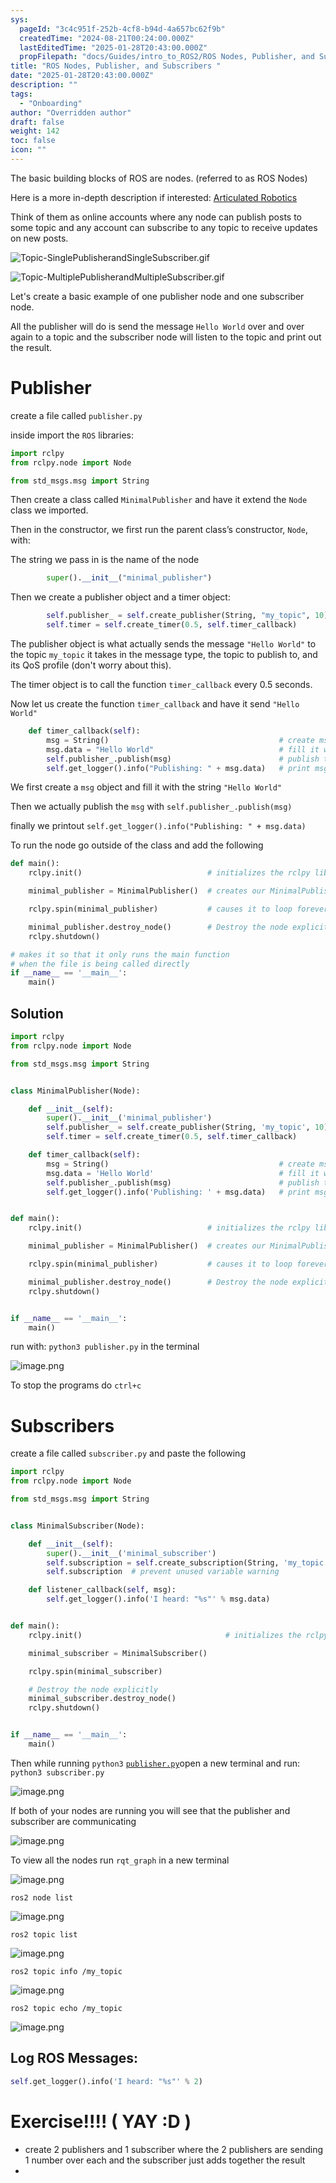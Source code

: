 ```yaml
---
sys:
  pageId: "3c4c951f-252b-4cf8-b94d-4a657bc62f9b"
  createdTime: "2024-08-21T00:24:00.000Z"
  lastEditedTime: "2025-01-28T20:43:00.000Z"
  propFilepath: "docs/Guides/intro_to_ROS2/ROS Nodes, Publisher, and Subscribers .md"
title: "ROS Nodes, Publisher, and Subscribers "
date: "2025-01-28T20:43:00.000Z"
description: ""
tags:
  - "Onboarding"
author: "Overridden author"
draft: false
weight: 142
toc: false
icon: ""
---
```


The basic building blocks of ROS are nodes. (referred to as ROS Nodes)

Here is a more in-depth description if interested: [Articulated Robotics](https://articulatedrobotics.xyz/tutorials/ready-for-ros/ros-overview#2-nodes)

Think of them as online accounts where any node can publish posts to some topic and any account can subscribe to any topic to receive updates on new posts.

![Topic-SinglePublisherandSingleSubscriber.gif](https://docs.ros.org/en/humble/_images/Topic-SinglePublisherandSingleSubscriber.gif)

![Topic-MultiplePublisherandMultipleSubscriber.gif](https://docs.ros.org/en/humble/_images/Topic-MultiplePublisherandMultipleSubscriber.gif)

Let's create a basic example of one publisher node and one subscriber node.

All the publisher will do is send the message `Hello World` over and over again to a topic and the subscriber node will listen to the topic and print out the result.

# Publisher

create a file called `publisher.py` 

inside import the `ROS` libraries:

```python
import rclpy
from rclpy.node import Node

from std_msgs.msg import String
```

Then create a class called `MinimalPublisher` and have it extend the `Node` class we imported.

Then in the constructor, we first run the parent class’s constructor, `Node`, with:

The string we pass in is the name of the node

```python
        super().__init__("minimal_publisher")
```

Then we create a publisher object and a timer object:

```python
        self.publisher_ = self.create_publisher(String, "my_topic", 10)
        self.timer = self.create_timer(0.5, self.timer_callback)
```

The publisher object is what actually sends the message `"Hello World"` to the topic `my_topic` it takes in the message type, the topic to publish to, and its QoS profile (don't worry about this).

The timer object is to call the function `timer_callback` every 0.5 seconds.

Now let us create the function `timer_callback` and have it send `"Hello World"`

```python
    def timer_callback(self):
        msg = String()                                      # create msg object
        msg.data = "Hello World"                            # fill it with data
        self.publisher_.publish(msg)                        # publish the message
        self.get_logger().info("Publishing: " + msg.data)   # print msg
```

We first create a `msg` object and fill it with the string `"Hello World"`

Then we actually publish the `msg` with `self.publisher_.publish(msg)`

finally we printout `self.get_logger().info("Publishing: " + msg.data)`

To run the node go outside of the class and add the following

```python
def main():
    rclpy.init()                            # initializes the rclpy library

    minimal_publisher = MinimalPublisher()  # creates our MinimalPublisher object

    rclpy.spin(minimal_publisher)           # causes it to loop forever

    minimal_publisher.destroy_node()        # Destroy the node explicitly
    rclpy.shutdown()

# makes it so that it only runs the main function
# when the file is being called directly
if __name__ == '__main__': 
    main()
```

## Solution

```python
import rclpy
from rclpy.node import Node

from std_msgs.msg import String


class MinimalPublisher(Node):

    def __init__(self):
        super().__init__('minimal_publisher')
        self.publisher_ = self.create_publisher(String, 'my_topic', 10)
        self.timer = self.create_timer(0.5, self.timer_callback)

    def timer_callback(self):
        msg = String()                                      # create msg object
        msg.data = 'Hello World'                            # fill it with data
        self.publisher_.publish(msg)                        # publish the message
        self.get_logger().info('Publishing: ' + msg.data)   # print msg


def main():
    rclpy.init()                            # initializes the rclpy library

    minimal_publisher = MinimalPublisher()  # creates our MinimalPublisher object

    rclpy.spin(minimal_publisher)           # causes it to loop forever

    minimal_publisher.destroy_node()        # Destroy the node explicitly
    rclpy.shutdown()


if __name__ == '__main__':
    main()
```

run with: `python3 publisher.py` in the terminal

![image.png](https://prod-files-secure.s3.us-west-2.amazonaws.com/d518164a-d88e-44d1-a4ee-3adb3bd8bce0/9214accb-ad5b-44f1-a31c-b3167c59138b/image.png?X-Amz-Algorithm=AWS4-HMAC-SHA256&X-Amz-Content-Sha256=UNSIGNED-PAYLOAD&X-Amz-Credential=ASIAZI2LB4666BQJFXKS%2F20250327%2Fus-west-2%2Fs3%2Faws4_request&X-Amz-Date=20250327T131852Z&X-Amz-Expires=3600&X-Amz-Security-Token=IQoJb3JpZ2luX2VjEN3%2F%2F%2F%2F%2F%2F%2F%2F%2F%2FwEaCXVzLXdlc3QtMiJHMEUCIQD1NySW8gieIs3hQsH8EIqey4hNwM0o2yikRGAbaCRJygIgdRJHTYFwaAQ8ySHuuWYlQtGi7hhwOSCOe3%2FhyHc343gq%2FwMIRhAAGgw2Mzc0MjMxODM4MDUiDOVdqCpXp8Z%2FYUkPPircA1Ocu2wgbwmXwT%2Fx25NSRpO%2Fwc43XCdBAfniG2oYSBCnGGKzbFBifyANOP9zezeH82I3eSf9N5%2FVATauu%2FAyfXZoIDP8BvxcmVJ7K69NSUJpza0m4yhrwFEbwPoLdYlM4QW025xbhwqM64n5IL4k6TBmRIfljZzUsjyPY9SKWawxNuDWwSSUlQlepAxyGGujaP%2BpdXjD1q2d2q6rjMpSckEOUCzREQf%2BIm%2BLo3aY16Rh8%2F2hAMmcXqX%2F4MpsCc9SSe3t7gIRKjsYhALWRX1Mp6PIbyU8oR3ww%2FxBuDqGD03EG8Z71FasC8MO55Z8ozlLRcFQsFm3IaqSHvw72iEU62QSUSH2ML%2FXfqiBY7nlG5N5SKIrEazp%2BAisLWSAoRmn7wVKAm02gF1NTNQ3K2W1r6uW9ILd7KSPXHjdgK%2BauSBGhlnQcy57jdyPxwUr0SdJBdUs9i2gNWeYIYFAlH8Dr9j40yAcDNsXljlk0ocnoM5L4wQfejFl%2BUX9L%2BznWcZ8HeyVSu3GvzRFXAF0XuUxf2%2BbPMf%2FCMXMyOI3PoRcUHTj3dxoArUF7GflVEmN68mp24mCrvzKCwMeSG66HU9OKhSDe%2BmVX8jnn5f3mRtYqqdRh3Bz8jQf9rvxpMsKMJ2Ulb8GOqUBSN9t%2BQnIkFJe01d31gmBE%2BegRZLVTzYLGC9hv%2Bgp6K%2BnJbCu%2FI5dVUUZ%2BOKIpbuVgKtGnw13SJvAR7sNeaAPU%2BKk2P18Tu43Dv8Wv2L7spXE17LFRy75EIPm2AbaGwUgo3dBvHRv9hZXn1IuiGbv%2Fjuy0Bdf7YGhSozXx4EX6YX4aCO3wQOQi8aMoXUDkvRPOsOv3cIpe364CqEaEBekDuZJVqOi&X-Amz-Signature=50604eff0003265b6b12a9ddd7186570f9fcb5bb35e35361473d11de0658cffc&X-Amz-SignedHeaders=host&x-id=GetObject)

To stop the programs do `ctrl+c`

# Subscribers

create a file called `subscriber.py` and paste the following

```python
import rclpy
from rclpy.node import Node

from std_msgs.msg import String


class MinimalSubscriber(Node):

    def __init__(self):
        super().__init__('minimal_subscriber')
        self.subscription = self.create_subscription(String, 'my_topic', self.listener_callback, 10)
        self.subscription  # prevent unused variable warning

    def listener_callback(self, msg):
        self.get_logger().info('I heard: "%s"' % msg.data)


def main():
    rclpy.init()                                # initializes the rclpy library

    minimal_subscriber = MinimalSubscriber()

    rclpy.spin(minimal_subscriber)

    # Destroy the node explicitly
    minimal_subscriber.destroy_node()
    rclpy.shutdown()


if __name__ == '__main__':
    main()
```

Then while running `python3` [`publisher.py`](http://publisher.py/)open a new terminal and run: `python3 subscriber.py` 

![image.png](https://prod-files-secure.s3.us-west-2.amazonaws.com/d518164a-d88e-44d1-a4ee-3adb3bd8bce0/611fccf2-c738-4dbd-94e9-98f209092866/image.png?X-Amz-Algorithm=AWS4-HMAC-SHA256&X-Amz-Content-Sha256=UNSIGNED-PAYLOAD&X-Amz-Credential=ASIAZI2LB4666BQJFXKS%2F20250327%2Fus-west-2%2Fs3%2Faws4_request&X-Amz-Date=20250327T131852Z&X-Amz-Expires=3600&X-Amz-Security-Token=IQoJb3JpZ2luX2VjEN3%2F%2F%2F%2F%2F%2F%2F%2F%2F%2FwEaCXVzLXdlc3QtMiJHMEUCIQD1NySW8gieIs3hQsH8EIqey4hNwM0o2yikRGAbaCRJygIgdRJHTYFwaAQ8ySHuuWYlQtGi7hhwOSCOe3%2FhyHc343gq%2FwMIRhAAGgw2Mzc0MjMxODM4MDUiDOVdqCpXp8Z%2FYUkPPircA1Ocu2wgbwmXwT%2Fx25NSRpO%2Fwc43XCdBAfniG2oYSBCnGGKzbFBifyANOP9zezeH82I3eSf9N5%2FVATauu%2FAyfXZoIDP8BvxcmVJ7K69NSUJpza0m4yhrwFEbwPoLdYlM4QW025xbhwqM64n5IL4k6TBmRIfljZzUsjyPY9SKWawxNuDWwSSUlQlepAxyGGujaP%2BpdXjD1q2d2q6rjMpSckEOUCzREQf%2BIm%2BLo3aY16Rh8%2F2hAMmcXqX%2F4MpsCc9SSe3t7gIRKjsYhALWRX1Mp6PIbyU8oR3ww%2FxBuDqGD03EG8Z71FasC8MO55Z8ozlLRcFQsFm3IaqSHvw72iEU62QSUSH2ML%2FXfqiBY7nlG5N5SKIrEazp%2BAisLWSAoRmn7wVKAm02gF1NTNQ3K2W1r6uW9ILd7KSPXHjdgK%2BauSBGhlnQcy57jdyPxwUr0SdJBdUs9i2gNWeYIYFAlH8Dr9j40yAcDNsXljlk0ocnoM5L4wQfejFl%2BUX9L%2BznWcZ8HeyVSu3GvzRFXAF0XuUxf2%2BbPMf%2FCMXMyOI3PoRcUHTj3dxoArUF7GflVEmN68mp24mCrvzKCwMeSG66HU9OKhSDe%2BmVX8jnn5f3mRtYqqdRh3Bz8jQf9rvxpMsKMJ2Ulb8GOqUBSN9t%2BQnIkFJe01d31gmBE%2BegRZLVTzYLGC9hv%2Bgp6K%2BnJbCu%2FI5dVUUZ%2BOKIpbuVgKtGnw13SJvAR7sNeaAPU%2BKk2P18Tu43Dv8Wv2L7spXE17LFRy75EIPm2AbaGwUgo3dBvHRv9hZXn1IuiGbv%2Fjuy0Bdf7YGhSozXx4EX6YX4aCO3wQOQi8aMoXUDkvRPOsOv3cIpe364CqEaEBekDuZJVqOi&X-Amz-Signature=11383629f5a094a739de29a901552ce25c56b01473ea59f9397c0b5f869df323&X-Amz-SignedHeaders=host&x-id=GetObject)

If both of your nodes are running you will see that the publisher and subscriber are communicating

![image.png](https://prod-files-secure.s3.us-west-2.amazonaws.com/d518164a-d88e-44d1-a4ee-3adb3bd8bce0/eea428b5-1cf0-43bb-a30b-81cbaf6c5c78/image.png?X-Amz-Algorithm=AWS4-HMAC-SHA256&X-Amz-Content-Sha256=UNSIGNED-PAYLOAD&X-Amz-Credential=ASIAZI2LB4666BQJFXKS%2F20250327%2Fus-west-2%2Fs3%2Faws4_request&X-Amz-Date=20250327T131852Z&X-Amz-Expires=3600&X-Amz-Security-Token=IQoJb3JpZ2luX2VjEN3%2F%2F%2F%2F%2F%2F%2F%2F%2F%2FwEaCXVzLXdlc3QtMiJHMEUCIQD1NySW8gieIs3hQsH8EIqey4hNwM0o2yikRGAbaCRJygIgdRJHTYFwaAQ8ySHuuWYlQtGi7hhwOSCOe3%2FhyHc343gq%2FwMIRhAAGgw2Mzc0MjMxODM4MDUiDOVdqCpXp8Z%2FYUkPPircA1Ocu2wgbwmXwT%2Fx25NSRpO%2Fwc43XCdBAfniG2oYSBCnGGKzbFBifyANOP9zezeH82I3eSf9N5%2FVATauu%2FAyfXZoIDP8BvxcmVJ7K69NSUJpza0m4yhrwFEbwPoLdYlM4QW025xbhwqM64n5IL4k6TBmRIfljZzUsjyPY9SKWawxNuDWwSSUlQlepAxyGGujaP%2BpdXjD1q2d2q6rjMpSckEOUCzREQf%2BIm%2BLo3aY16Rh8%2F2hAMmcXqX%2F4MpsCc9SSe3t7gIRKjsYhALWRX1Mp6PIbyU8oR3ww%2FxBuDqGD03EG8Z71FasC8MO55Z8ozlLRcFQsFm3IaqSHvw72iEU62QSUSH2ML%2FXfqiBY7nlG5N5SKIrEazp%2BAisLWSAoRmn7wVKAm02gF1NTNQ3K2W1r6uW9ILd7KSPXHjdgK%2BauSBGhlnQcy57jdyPxwUr0SdJBdUs9i2gNWeYIYFAlH8Dr9j40yAcDNsXljlk0ocnoM5L4wQfejFl%2BUX9L%2BznWcZ8HeyVSu3GvzRFXAF0XuUxf2%2BbPMf%2FCMXMyOI3PoRcUHTj3dxoArUF7GflVEmN68mp24mCrvzKCwMeSG66HU9OKhSDe%2BmVX8jnn5f3mRtYqqdRh3Bz8jQf9rvxpMsKMJ2Ulb8GOqUBSN9t%2BQnIkFJe01d31gmBE%2BegRZLVTzYLGC9hv%2Bgp6K%2BnJbCu%2FI5dVUUZ%2BOKIpbuVgKtGnw13SJvAR7sNeaAPU%2BKk2P18Tu43Dv8Wv2L7spXE17LFRy75EIPm2AbaGwUgo3dBvHRv9hZXn1IuiGbv%2Fjuy0Bdf7YGhSozXx4EX6YX4aCO3wQOQi8aMoXUDkvRPOsOv3cIpe364CqEaEBekDuZJVqOi&X-Amz-Signature=3b3ba0043f720dbf07e1ef54337d47e394fafde4742c6077fd1417547d125ff5&X-Amz-SignedHeaders=host&x-id=GetObject)

To view all the nodes run `rqt_graph` in a new terminal

![image.png](https://prod-files-secure.s3.us-west-2.amazonaws.com/d518164a-d88e-44d1-a4ee-3adb3bd8bce0/1d98e964-4318-4d62-b5c4-8c8f78368598/image.png?X-Amz-Algorithm=AWS4-HMAC-SHA256&X-Amz-Content-Sha256=UNSIGNED-PAYLOAD&X-Amz-Credential=ASIAZI2LB4666BQJFXKS%2F20250327%2Fus-west-2%2Fs3%2Faws4_request&X-Amz-Date=20250327T131852Z&X-Amz-Expires=3600&X-Amz-Security-Token=IQoJb3JpZ2luX2VjEN3%2F%2F%2F%2F%2F%2F%2F%2F%2F%2FwEaCXVzLXdlc3QtMiJHMEUCIQD1NySW8gieIs3hQsH8EIqey4hNwM0o2yikRGAbaCRJygIgdRJHTYFwaAQ8ySHuuWYlQtGi7hhwOSCOe3%2FhyHc343gq%2FwMIRhAAGgw2Mzc0MjMxODM4MDUiDOVdqCpXp8Z%2FYUkPPircA1Ocu2wgbwmXwT%2Fx25NSRpO%2Fwc43XCdBAfniG2oYSBCnGGKzbFBifyANOP9zezeH82I3eSf9N5%2FVATauu%2FAyfXZoIDP8BvxcmVJ7K69NSUJpza0m4yhrwFEbwPoLdYlM4QW025xbhwqM64n5IL4k6TBmRIfljZzUsjyPY9SKWawxNuDWwSSUlQlepAxyGGujaP%2BpdXjD1q2d2q6rjMpSckEOUCzREQf%2BIm%2BLo3aY16Rh8%2F2hAMmcXqX%2F4MpsCc9SSe3t7gIRKjsYhALWRX1Mp6PIbyU8oR3ww%2FxBuDqGD03EG8Z71FasC8MO55Z8ozlLRcFQsFm3IaqSHvw72iEU62QSUSH2ML%2FXfqiBY7nlG5N5SKIrEazp%2BAisLWSAoRmn7wVKAm02gF1NTNQ3K2W1r6uW9ILd7KSPXHjdgK%2BauSBGhlnQcy57jdyPxwUr0SdJBdUs9i2gNWeYIYFAlH8Dr9j40yAcDNsXljlk0ocnoM5L4wQfejFl%2BUX9L%2BznWcZ8HeyVSu3GvzRFXAF0XuUxf2%2BbPMf%2FCMXMyOI3PoRcUHTj3dxoArUF7GflVEmN68mp24mCrvzKCwMeSG66HU9OKhSDe%2BmVX8jnn5f3mRtYqqdRh3Bz8jQf9rvxpMsKMJ2Ulb8GOqUBSN9t%2BQnIkFJe01d31gmBE%2BegRZLVTzYLGC9hv%2Bgp6K%2BnJbCu%2FI5dVUUZ%2BOKIpbuVgKtGnw13SJvAR7sNeaAPU%2BKk2P18Tu43Dv8Wv2L7spXE17LFRy75EIPm2AbaGwUgo3dBvHRv9hZXn1IuiGbv%2Fjuy0Bdf7YGhSozXx4EX6YX4aCO3wQOQi8aMoXUDkvRPOsOv3cIpe364CqEaEBekDuZJVqOi&X-Amz-Signature=e996935732027c2799ab9898e10134023e2dc49981f0e96e0252fd5b24ffae48&X-Amz-SignedHeaders=host&x-id=GetObject)

`ros2 node list`

![image.png](https://prod-files-secure.s3.us-west-2.amazonaws.com/d518164a-d88e-44d1-a4ee-3adb3bd8bce0/680ac8cf-e6d9-4164-9ece-5b9a6fccffee/image.png?X-Amz-Algorithm=AWS4-HMAC-SHA256&X-Amz-Content-Sha256=UNSIGNED-PAYLOAD&X-Amz-Credential=ASIAZI2LB4666BQJFXKS%2F20250327%2Fus-west-2%2Fs3%2Faws4_request&X-Amz-Date=20250327T131852Z&X-Amz-Expires=3600&X-Amz-Security-Token=IQoJb3JpZ2luX2VjEN3%2F%2F%2F%2F%2F%2F%2F%2F%2F%2FwEaCXVzLXdlc3QtMiJHMEUCIQD1NySW8gieIs3hQsH8EIqey4hNwM0o2yikRGAbaCRJygIgdRJHTYFwaAQ8ySHuuWYlQtGi7hhwOSCOe3%2FhyHc343gq%2FwMIRhAAGgw2Mzc0MjMxODM4MDUiDOVdqCpXp8Z%2FYUkPPircA1Ocu2wgbwmXwT%2Fx25NSRpO%2Fwc43XCdBAfniG2oYSBCnGGKzbFBifyANOP9zezeH82I3eSf9N5%2FVATauu%2FAyfXZoIDP8BvxcmVJ7K69NSUJpza0m4yhrwFEbwPoLdYlM4QW025xbhwqM64n5IL4k6TBmRIfljZzUsjyPY9SKWawxNuDWwSSUlQlepAxyGGujaP%2BpdXjD1q2d2q6rjMpSckEOUCzREQf%2BIm%2BLo3aY16Rh8%2F2hAMmcXqX%2F4MpsCc9SSe3t7gIRKjsYhALWRX1Mp6PIbyU8oR3ww%2FxBuDqGD03EG8Z71FasC8MO55Z8ozlLRcFQsFm3IaqSHvw72iEU62QSUSH2ML%2FXfqiBY7nlG5N5SKIrEazp%2BAisLWSAoRmn7wVKAm02gF1NTNQ3K2W1r6uW9ILd7KSPXHjdgK%2BauSBGhlnQcy57jdyPxwUr0SdJBdUs9i2gNWeYIYFAlH8Dr9j40yAcDNsXljlk0ocnoM5L4wQfejFl%2BUX9L%2BznWcZ8HeyVSu3GvzRFXAF0XuUxf2%2BbPMf%2FCMXMyOI3PoRcUHTj3dxoArUF7GflVEmN68mp24mCrvzKCwMeSG66HU9OKhSDe%2BmVX8jnn5f3mRtYqqdRh3Bz8jQf9rvxpMsKMJ2Ulb8GOqUBSN9t%2BQnIkFJe01d31gmBE%2BegRZLVTzYLGC9hv%2Bgp6K%2BnJbCu%2FI5dVUUZ%2BOKIpbuVgKtGnw13SJvAR7sNeaAPU%2BKk2P18Tu43Dv8Wv2L7spXE17LFRy75EIPm2AbaGwUgo3dBvHRv9hZXn1IuiGbv%2Fjuy0Bdf7YGhSozXx4EX6YX4aCO3wQOQi8aMoXUDkvRPOsOv3cIpe364CqEaEBekDuZJVqOi&X-Amz-Signature=8a8226c10ac95e7c0f687b0a8cd63489967f324e67e531c725eb8f05ff1204eb&X-Amz-SignedHeaders=host&x-id=GetObject)

`ros2 topic list`

![image.png](https://prod-files-secure.s3.us-west-2.amazonaws.com/d518164a-d88e-44d1-a4ee-3adb3bd8bce0/eee2ebe1-27ef-4a4a-96fb-2ca54126fb29/image.png?X-Amz-Algorithm=AWS4-HMAC-SHA256&X-Amz-Content-Sha256=UNSIGNED-PAYLOAD&X-Amz-Credential=ASIAZI2LB4666BQJFXKS%2F20250327%2Fus-west-2%2Fs3%2Faws4_request&X-Amz-Date=20250327T131852Z&X-Amz-Expires=3600&X-Amz-Security-Token=IQoJb3JpZ2luX2VjEN3%2F%2F%2F%2F%2F%2F%2F%2F%2F%2FwEaCXVzLXdlc3QtMiJHMEUCIQD1NySW8gieIs3hQsH8EIqey4hNwM0o2yikRGAbaCRJygIgdRJHTYFwaAQ8ySHuuWYlQtGi7hhwOSCOe3%2FhyHc343gq%2FwMIRhAAGgw2Mzc0MjMxODM4MDUiDOVdqCpXp8Z%2FYUkPPircA1Ocu2wgbwmXwT%2Fx25NSRpO%2Fwc43XCdBAfniG2oYSBCnGGKzbFBifyANOP9zezeH82I3eSf9N5%2FVATauu%2FAyfXZoIDP8BvxcmVJ7K69NSUJpza0m4yhrwFEbwPoLdYlM4QW025xbhwqM64n5IL4k6TBmRIfljZzUsjyPY9SKWawxNuDWwSSUlQlepAxyGGujaP%2BpdXjD1q2d2q6rjMpSckEOUCzREQf%2BIm%2BLo3aY16Rh8%2F2hAMmcXqX%2F4MpsCc9SSe3t7gIRKjsYhALWRX1Mp6PIbyU8oR3ww%2FxBuDqGD03EG8Z71FasC8MO55Z8ozlLRcFQsFm3IaqSHvw72iEU62QSUSH2ML%2FXfqiBY7nlG5N5SKIrEazp%2BAisLWSAoRmn7wVKAm02gF1NTNQ3K2W1r6uW9ILd7KSPXHjdgK%2BauSBGhlnQcy57jdyPxwUr0SdJBdUs9i2gNWeYIYFAlH8Dr9j40yAcDNsXljlk0ocnoM5L4wQfejFl%2BUX9L%2BznWcZ8HeyVSu3GvzRFXAF0XuUxf2%2BbPMf%2FCMXMyOI3PoRcUHTj3dxoArUF7GflVEmN68mp24mCrvzKCwMeSG66HU9OKhSDe%2BmVX8jnn5f3mRtYqqdRh3Bz8jQf9rvxpMsKMJ2Ulb8GOqUBSN9t%2BQnIkFJe01d31gmBE%2BegRZLVTzYLGC9hv%2Bgp6K%2BnJbCu%2FI5dVUUZ%2BOKIpbuVgKtGnw13SJvAR7sNeaAPU%2BKk2P18Tu43Dv8Wv2L7spXE17LFRy75EIPm2AbaGwUgo3dBvHRv9hZXn1IuiGbv%2Fjuy0Bdf7YGhSozXx4EX6YX4aCO3wQOQi8aMoXUDkvRPOsOv3cIpe364CqEaEBekDuZJVqOi&X-Amz-Signature=45155cafd78f85b76d3d0a1bc78d3e7d82276b7e6c8c16785effabed4eb29503&X-Amz-SignedHeaders=host&x-id=GetObject)

`ros2 topic info /my_topic`

![image.png](https://prod-files-secure.s3.us-west-2.amazonaws.com/d518164a-d88e-44d1-a4ee-3adb3bd8bce0/6288ef12-cb9e-406f-b9eb-65feed3a9011/image.png?X-Amz-Algorithm=AWS4-HMAC-SHA256&X-Amz-Content-Sha256=UNSIGNED-PAYLOAD&X-Amz-Credential=ASIAZI2LB4666BQJFXKS%2F20250327%2Fus-west-2%2Fs3%2Faws4_request&X-Amz-Date=20250327T131852Z&X-Amz-Expires=3600&X-Amz-Security-Token=IQoJb3JpZ2luX2VjEN3%2F%2F%2F%2F%2F%2F%2F%2F%2F%2FwEaCXVzLXdlc3QtMiJHMEUCIQD1NySW8gieIs3hQsH8EIqey4hNwM0o2yikRGAbaCRJygIgdRJHTYFwaAQ8ySHuuWYlQtGi7hhwOSCOe3%2FhyHc343gq%2FwMIRhAAGgw2Mzc0MjMxODM4MDUiDOVdqCpXp8Z%2FYUkPPircA1Ocu2wgbwmXwT%2Fx25NSRpO%2Fwc43XCdBAfniG2oYSBCnGGKzbFBifyANOP9zezeH82I3eSf9N5%2FVATauu%2FAyfXZoIDP8BvxcmVJ7K69NSUJpza0m4yhrwFEbwPoLdYlM4QW025xbhwqM64n5IL4k6TBmRIfljZzUsjyPY9SKWawxNuDWwSSUlQlepAxyGGujaP%2BpdXjD1q2d2q6rjMpSckEOUCzREQf%2BIm%2BLo3aY16Rh8%2F2hAMmcXqX%2F4MpsCc9SSe3t7gIRKjsYhALWRX1Mp6PIbyU8oR3ww%2FxBuDqGD03EG8Z71FasC8MO55Z8ozlLRcFQsFm3IaqSHvw72iEU62QSUSH2ML%2FXfqiBY7nlG5N5SKIrEazp%2BAisLWSAoRmn7wVKAm02gF1NTNQ3K2W1r6uW9ILd7KSPXHjdgK%2BauSBGhlnQcy57jdyPxwUr0SdJBdUs9i2gNWeYIYFAlH8Dr9j40yAcDNsXljlk0ocnoM5L4wQfejFl%2BUX9L%2BznWcZ8HeyVSu3GvzRFXAF0XuUxf2%2BbPMf%2FCMXMyOI3PoRcUHTj3dxoArUF7GflVEmN68mp24mCrvzKCwMeSG66HU9OKhSDe%2BmVX8jnn5f3mRtYqqdRh3Bz8jQf9rvxpMsKMJ2Ulb8GOqUBSN9t%2BQnIkFJe01d31gmBE%2BegRZLVTzYLGC9hv%2Bgp6K%2BnJbCu%2FI5dVUUZ%2BOKIpbuVgKtGnw13SJvAR7sNeaAPU%2BKk2P18Tu43Dv8Wv2L7spXE17LFRy75EIPm2AbaGwUgo3dBvHRv9hZXn1IuiGbv%2Fjuy0Bdf7YGhSozXx4EX6YX4aCO3wQOQi8aMoXUDkvRPOsOv3cIpe364CqEaEBekDuZJVqOi&X-Amz-Signature=53dd5af0471403a74a1f40e51d32b220f427d48930985b18cffd7d0c48a63fb8&X-Amz-SignedHeaders=host&x-id=GetObject)

`ros2 topic echo /my_topic`

![image.png](https://prod-files-secure.s3.us-west-2.amazonaws.com/d518164a-d88e-44d1-a4ee-3adb3bd8bce0/0a6fcb4d-422d-4a6c-a803-749ef4adf2c6/image.png?X-Amz-Algorithm=AWS4-HMAC-SHA256&X-Amz-Content-Sha256=UNSIGNED-PAYLOAD&X-Amz-Credential=ASIAZI2LB4666BQJFXKS%2F20250327%2Fus-west-2%2Fs3%2Faws4_request&X-Amz-Date=20250327T131852Z&X-Amz-Expires=3600&X-Amz-Security-Token=IQoJb3JpZ2luX2VjEN3%2F%2F%2F%2F%2F%2F%2F%2F%2F%2FwEaCXVzLXdlc3QtMiJHMEUCIQD1NySW8gieIs3hQsH8EIqey4hNwM0o2yikRGAbaCRJygIgdRJHTYFwaAQ8ySHuuWYlQtGi7hhwOSCOe3%2FhyHc343gq%2FwMIRhAAGgw2Mzc0MjMxODM4MDUiDOVdqCpXp8Z%2FYUkPPircA1Ocu2wgbwmXwT%2Fx25NSRpO%2Fwc43XCdBAfniG2oYSBCnGGKzbFBifyANOP9zezeH82I3eSf9N5%2FVATauu%2FAyfXZoIDP8BvxcmVJ7K69NSUJpza0m4yhrwFEbwPoLdYlM4QW025xbhwqM64n5IL4k6TBmRIfljZzUsjyPY9SKWawxNuDWwSSUlQlepAxyGGujaP%2BpdXjD1q2d2q6rjMpSckEOUCzREQf%2BIm%2BLo3aY16Rh8%2F2hAMmcXqX%2F4MpsCc9SSe3t7gIRKjsYhALWRX1Mp6PIbyU8oR3ww%2FxBuDqGD03EG8Z71FasC8MO55Z8ozlLRcFQsFm3IaqSHvw72iEU62QSUSH2ML%2FXfqiBY7nlG5N5SKIrEazp%2BAisLWSAoRmn7wVKAm02gF1NTNQ3K2W1r6uW9ILd7KSPXHjdgK%2BauSBGhlnQcy57jdyPxwUr0SdJBdUs9i2gNWeYIYFAlH8Dr9j40yAcDNsXljlk0ocnoM5L4wQfejFl%2BUX9L%2BznWcZ8HeyVSu3GvzRFXAF0XuUxf2%2BbPMf%2FCMXMyOI3PoRcUHTj3dxoArUF7GflVEmN68mp24mCrvzKCwMeSG66HU9OKhSDe%2BmVX8jnn5f3mRtYqqdRh3Bz8jQf9rvxpMsKMJ2Ulb8GOqUBSN9t%2BQnIkFJe01d31gmBE%2BegRZLVTzYLGC9hv%2Bgp6K%2BnJbCu%2FI5dVUUZ%2BOKIpbuVgKtGnw13SJvAR7sNeaAPU%2BKk2P18Tu43Dv8Wv2L7spXE17LFRy75EIPm2AbaGwUgo3dBvHRv9hZXn1IuiGbv%2Fjuy0Bdf7YGhSozXx4EX6YX4aCO3wQOQi8aMoXUDkvRPOsOv3cIpe364CqEaEBekDuZJVqOi&X-Amz-Signature=23ca233b533a46bc5547168215a9270738bfcb6efd6bb408678a386ea6b81298&X-Amz-SignedHeaders=host&x-id=GetObject)

## Log ROS Messages:

```python
self.get_logger().info('I heard: "%s"' % 2)
```

# Exercise!!!! ( YAY :D )

- create 2 publishers and 1 subscriber where the 2 publishers are sending 1 number over each and the subscriber just adds together the result
- 
